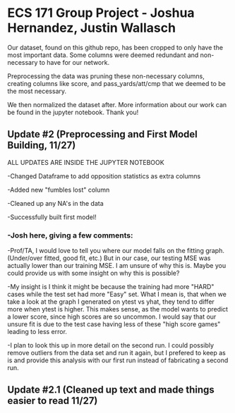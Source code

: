 # ECS 171 Group Project - Joshua Hernandez, Justin Wallasch

Our dataset, found on this github repo, has been cropped to only have the most important data. Some columns were deemed redundant and non-necessary to have for our network.

Preprocessing the data was pruning these non-necessary columns, creating columns like score, and pass_yards/att/cmp that we deemed to be the most necessary.

We then normalized the dataset after. More information about our work can be found in the jupyter notebook. Thank you!

## Update #2 (Preprocessing and First Model Building, 11/27) 

ALL UPDATES ARE INSIDE THE JUPYTER NOTEBOOK

-Changed Dataframe to add opposition statistics as extra columns

-Added new "fumbles lost" column

-Cleaned up any NA's in the data

-Successfully built first model!

### -Josh here, giving a few comments:

-Prof/TA, I would love to tell you where our model falls on the fitting graph. (Under/over fitted, good fit, etc.) But in our case, our testing MSE was actually lower than our training MSE. I am unsure of why this is. Maybe you could provide us with some insight on why this is possible? 

-My insight is I think it might be because the training had more "HARD" cases while the test set had more "Easy" set. What I mean is, that when we take a look at the graph I generated on ytest vs yhat, they tend to differ more when ytest is higher. This makes sense, as the model wants to predict a lower score, since high scores are so uncommon. I would say that our unsure fit is due to the test case having less of these "high score games" leading to less error. 

-I plan to look this up in more detail on the second run. I could possibly remove outliers from the data set and run it again, but I prefered to keep as is and provide this analysis with our first run instead of fabricating a second run.

## Update #2.1 (Cleaned up text and made things easier to read 11/27)
